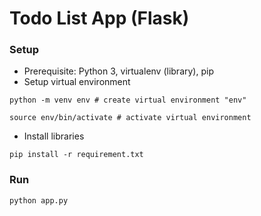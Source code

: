 # Todo List App (Flask)

### Setup

-   Prerequisite: Python 3, virtualenv (library), pip
-   Setup virtual environment

```console
python -m venv env # create virtual environment "env"

source env/bin/activate # activate virtual environment
```

-   Install libraries

```
pip install -r requirement.txt
```

### Run

```console
python app.py
```
